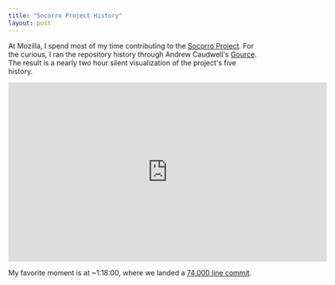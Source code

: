 ```yaml
---
title: "Socorro Project History"
layout: post
---
```


At Mozilla, I spend most of my time contributing to the [Socorro Project](https://github.com/mozilla/socorro). For the curious, I ran the repository history through Andrew Caudwell's [Gource](https://github.com/acaudwell/Gource). The result is a nearly two hour silent visualization of the project's five history.


<iframe width="640" height="360" src="http://www.youtube.com/embed/LftK8SR5Dv8" frameborder="0" allowfullscreen>
</iframe>


My favorite moment is at ~1:18:00, where we landed a [74,000 line commit](https://github.com/mozilla/socorro/pull/29).
